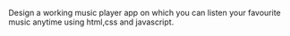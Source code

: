 Design a working music player app on which you can listen your favourite music anytime using html,css and javascript.

